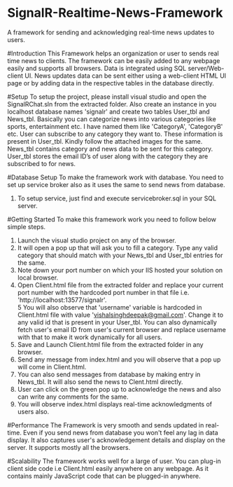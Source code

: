 # SignalR-Realtime-News-Framework
A framework for sending and acknowledging real-time news updates to users.

#Introduction
This Framework helps an organization or user to sends real time news to clients. The framework can be easily added to any webpage easily and supports all browsers. Data is integrated using SQL server/Web-client UI. News updates data can be sent either using a web-client HTML UI page or by adding data in the respective tables in the database directly.

#Setup
To setup the project, please install visual studio and open the SignalRChat.sln from the extracted folder. Also create an instance in you localhost database names 'signalr' and create two tables User_tbl  and News_tbl.
Basically you can categorize news into various categories like sports, entertainment etc. I have named them like 'CategoryA', 'CategoryB' etc. User can subscribe to any category they want to. These information is present in User_tbl. Kindly follow the attached images for the same.
News_tbl contains category and news data to be sent for this category. 
User_tbl stores the email ID’s of user along with the category they are subscribed to for news.

#Database Setup
To make the framework work with database. You need to set up service broker also as it uses the same to send news from database.
1. To setup service, just find and execute servicebroker.sql in your SQL server.

#Getting Started
To make this framework work you need to follow below simple steps.</br>
1. Launch the visual studio project on any of the browser.</br>
2. It will open a pop up that will ask you to fill a category. Type any valid category that should match with your News_tbl and User_tbl entries for the same.</br>
3. Note down your port number on which your IIS hosted your solution on local browser.</br> 
4. Open Client.html file from the extracted folder and replace your current port number with the hardcoded port number in that file i.e. 'http://localhost:13577/signalr'.</br>
5 You will also observe that 'username' variable is hardcoded in Client.html file with value 'vishalsinghdeepak@gmail.com'. Change it to any valid id that is present in your User_tbl. You can also dynamically fetch user's email ID from user's current browser and replace username with that to make it work dynamically for all users.</br>
6. Save and Launch Client.html file from the extracted folder in any browser.</br> 
7. Send any message from index.html and you will observe that a pop up will come in Client.html.</br>
8. You can also send messages from database by making entry in News_tbl. It will also send the news to Clent.html directly.</br>
9. User can click on the green pop up to acknowledge the news and also can write any comments for the same.</br>
10. You will observe index.html displays real-time acknowledgments of users also.</br>

#Performance
The Framework is very smooth and sends updated in real-time. Even if you send news from database you won't feel any lag in data display. It also captures user's acknowledgement details and display on the server. It supports mostly all the browsers.

#Scalability
The framework works well for a large of user. You can plug-in client side code i.e Client.html easily anywhere on any webpage. As it contains mainly JavaScript code that can be plugged-in anywhere.
